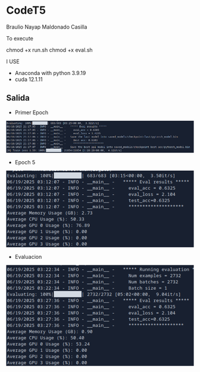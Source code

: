 # CodeT5

Braulio Nayap Maldonado Casilla

To execute

chmod +x run.sh
chmod +x eval.sh

I USE

- Anaconda with python 3.9.19
- cuda 12.1.11

## Salida

- Primer Epoch

![](.docs/Acc.png)

- Epoch 5

![](.docs/image2.png)

- Evaluacion

![](.docs/eval.png)
